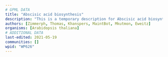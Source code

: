 ```yaml
---
# GPML DATA
title: "Abscisic acid biosynthesis"
description: "This is a temporary description for Abscisic acid biosynthesis"
authors: [Zimmerph, Thomas, Khanspers, MaintBot, Mkutmon, Eweitz]
organisms: [Arabidopsis thaliana]
# ADDITIONAL DATA
last-edited: 2021-05-19
communities: []
wpid: "WP626"
---
```

